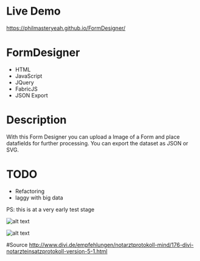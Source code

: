 # Live Demo

https://philmasteryeah.github.io/FormDesigner/

# FormDesigner
- HTML
- JavaScript
- JQuery
- FabricJS
- JSON Export

# Description
With this Form Designer you can upload a Image of a Form and place datafields for further processing.
You can export the dataset as JSON or SVG.

# TODO
- Refactoring
- laggy with big data

PS: this is at a very early test stage

![alt text](https://abload.de/img/formdesignerpjqfx.png)

![alt text](https://abload.de/img/formdesigner2qgqvi.png)

#Source
http://www.divi.de/empfehlungen/notarztprotokoll-mind/176-divi-notarzteinsatzprotokoll-version-5-1.html
